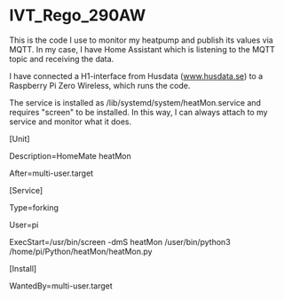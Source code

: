 # IVT_Rego_290AW
This is the code I use to monitor my heatpump and publish its values via MQTT. In my case, I have Home Assistant which is listening to the MQTT topic and receiving the data.

I have connected a H1-interface from Husdata (www.husdata.se) to a Raspberry Pi Zero Wireless, which runs the code.

The service is installed as /lib/systemd/system/heatMon.service and requires "screen" to be installed. In this way, I can always attach to my service and monitor what it does.

[Unit]

Description=HomeMate heatMon

After=multi-user.target


[Service]

Type=forking

User=pi

ExecStart=/usr/bin/screen -dmS heatMon /user/bin/python3 /home/pi/Python/heatMon/heatMon.py


[Install]

WantedBy=multi-user.target
